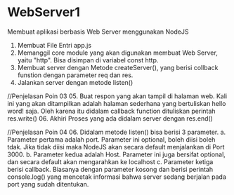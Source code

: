 # WebServer1
Membuat aplikasi berbasis Web Server menggunakan NodeJS 
01. Membuat File Entri app.js
02. Memanggil core module yang akan digunakan membuat Web Server, yaitu "http". Bisa disimpan di variabel const http.
03. Membuat server dengan Metode createServer(), yang berisi collback funstion dengan parameter req dan res.
04. Jalankan server dengan metode listen()

//Penjelasan Poin 03
05. Buat respon yang akan tampil di halaman web. Kali ini yang akan ditampilkan adalah halaman sederhana yang bertuliskan hello word! saja. Oleh karena itu didalam callback function dituliskan perintah res.write()
06. Akhiri Proses yang ada didalam server dengan res.end()

//Penjelasan Poin 04
06. Didalam metode listen() bisa berisi 3 parameter.
a. Parameter pertama adalah port. Parameter ini optional, boleh diisi boleh tdak. Jika tidak diisi maka NodeJS akan secara default menjalankan di Port 3000.
b. Parameter kedua adalah Host. Parameter ini juga bersifat optional, dan secara default akan mengarahkan ke localhost
c. Parameter ketiga berisi callback. Biasanya dengan parameter kosong dan berisi perintah console.log() yang mencetak informasi bahwa server sedang berjalan pada port yang sudah ditentukan.